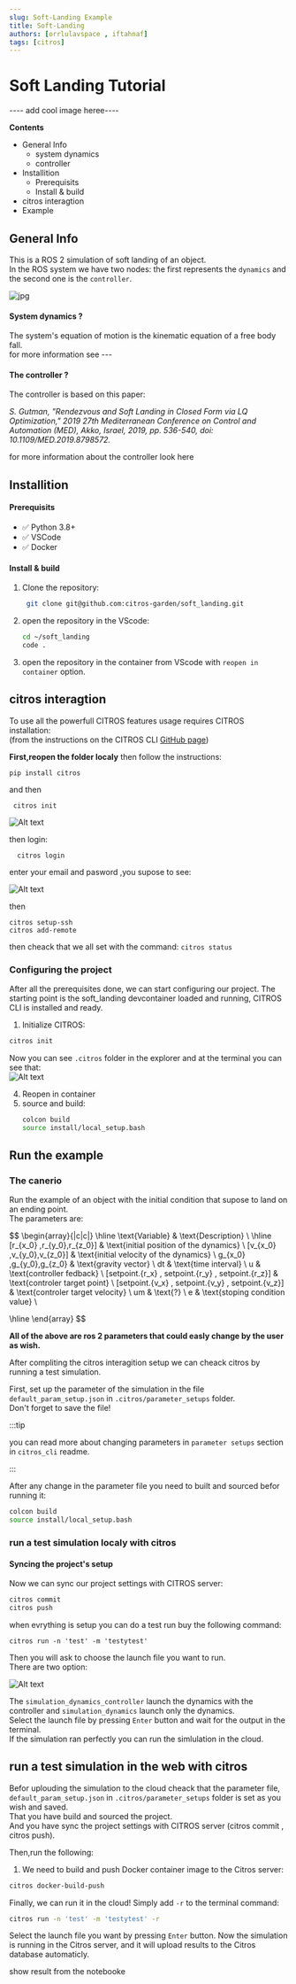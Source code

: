 ```yaml
---
slug: Soft-Landing Example
title: Soft-Landing
authors: [orrlulavspace , iftahnaf]
tags: [citros]
---
```


# Soft Landing Tutorial

---- add cool image heree----

**Contents**

- General Info
    - system dynamics
    - controller
- Installition
    - Prerequisits
    - Install & build
- citros interagtion
- Example


## General Info

This is a ROS 2 simulation of soft landing of an object.  
In the ROS system we have two nodes: the first represents the `dynamics` and the second one is the `controller`.

![jpg](img/soft_landing_control.jpg "soft landing")

#### **System dynamics** ?
The system's equation of motion is the kinematic equation of a free body fall.  
for more information see ---

#### **The controller** ?
The controller is based on this paper:

*S. Gutman, "Rendezvous and Soft Landing in Closed Form via LQ Optimization," 2019 27th Mediterranean Conference on Control and Automation (MED), Akko, Israel, 2019, pp. 536-540, doi: 10.1109/MED.2019.8798572.*

for more information about the controller look here


## Installition

#### Prerequisits
 - ✅ Python 3.8+  
 - ✅ VSCode  
 - ✅ Docker  
 
   
#### Install & build  
1. Clone the repository:
   ```sh
    git clone git@github.com:citros-garden/soft_landing.git
   ```

2. open the repository in the VScode:
	```sh
	cd ~/soft_landing
	code .
	```
3. open the repository in the container from VScode with `reopen in container` option.


## citros interagtion
To use all the powerfull CITROS features usage requires CITROS installation:  
(from the instructions on the CITROS CLI [GitHub page](https://github.com/lulav/citros_cli))


**First,reopen the folder localy** then follow the instructions:
```
pip install citros
```  
and then 

```
 citros init
```
![Alt text](image-4.png)

then login:

```
  citros login 
```

enter your email and pasword ,you supose to see:    

![Alt text](image-5.png)

then   
```
citros setup-ssh
citros add-remote
```
then cheack that we all set with the command: `citros status`
### Configuring the project 
After all the prerequisites done, we can start configuring our project. The starting point is the soft_landing devcontainer loaded and running, CITROS CLI is installed and ready.
1. Initialize CITROS:
```bash 
citros init
```
Now you can see ```.citros``` folder in the explorer and at the terminal you can see that:  
![Alt text](image-2.png)  

4. Reopen in container
5. source and build:
	```sh
	colcon build
	source install/local_setup.bash
	```

## Run the  example

### **The canerio**
Run the example of an object with the initial condition that supose to land on an ending point.  
The parameters are:  

$$
\begin{array}{|c|c|}
\hline
\text{Variable} & \text{Description} \\
\hline
[r_{x_0} ,r_{y_0},r_{z_0}] & \text{initial position of the dynamics} \\
[v_{x_0} ,v_{y_0},v_{z_0}] & \text{initial velocity of the dynamics} \\
g_{x_0} ,g_{y_0},g_{z_0} & \text{gravity vector} \\
dt & \text{time interval} \\
u & \text{controller fedback} \\
[setpoint.{r_x} , setpoint.{r_y} , setpoint.{r_z}] & \text{controler target point} \\
[setpoint.{v_x} , setpoint.{v_y} , setpoint.{v_z}] & \text{controler target velocity} \\
um & \text{?} \\
e & \text{stoping condition value} \\

\hline
\end{array}
$$

**All of the above are ros 2 parameters that could easly change by the user as wish.**  


After compliting the citros interagition setup we can cheack citros by running a test simulation.  

First, set up the parameter of the simulation in the file   `default_param_setup.json` in `.citros/parameter_setups` folder.  
Don't forget to save the file!  

:::tip

you can read more about changing parameters in  `parameter setups` section in `citros_cli` readme.

:::  

After any change in the parameter file you need to  built and sourced befor running it: 

```sh
colcon build
source install/local_setup.bash
```
### run a test simulation localy with citros ###
#### Syncing the project's setup
Now we can sync our project settings with CITROS server:
```bash 
citros commit
citros push
```
when evrything is setup you can do a test run buy the following command:  
```
citros run -n 'test' -m 'testytest'
```
Then you will ask to choose the launch file you want to run.  
There are two option:

![Alt text](image-3.png)

The `simulation_dynamics_controller` launch the dynamics with the controller and `simulation_dynamics` launch only the dynamics.  
Select the launch file by pressing ```Enter``` button and wait for the output in the terminal.  
If the simulation ran perfectly you can run the simlulation in the cloud.
## run a test simulation in the web with citros ##
Befor uplouding the simulation to the cloud cheack that the parameter file, `default_param_setup.json`  in `.citros/parameter_setups` folder is set as you wish and saved.  
That you have build and sourced the project.  
And you have sync the project settings with CITROS server (citros commit , citros push).  

Then,run the following:
1. We need to build and push Docker container image to the Citros server:
```bash 
citros docker-build-push
```
 Finally, we can run it in the cloud! Simply add ```-r``` to the terminal command: 
```bash 
citros run -n 'test' -m 'testytest' -r
```
Select the launch file you want by pressing ```Enter``` button. Now the simulation is running in the Citros server, and it will upload results to the Citros database automaticly.



show result from the notebooke





